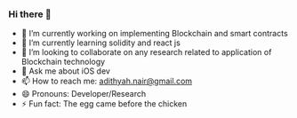 ### Hi there 👋


- 🔭 I’m currently working on implementing Blockchain and smart contracts
- 🌱 I’m currently learning solidity and react js
- 👯 I’m looking to collaborate on any research related to application of Blockchain technology
- 💬 Ask me about iOS dev
- 📫 How to reach me: adithyah.nair@gmail.com
- 😄 Pronouns: Developer/Research
- ⚡ Fun fact: The egg came before the chicken

